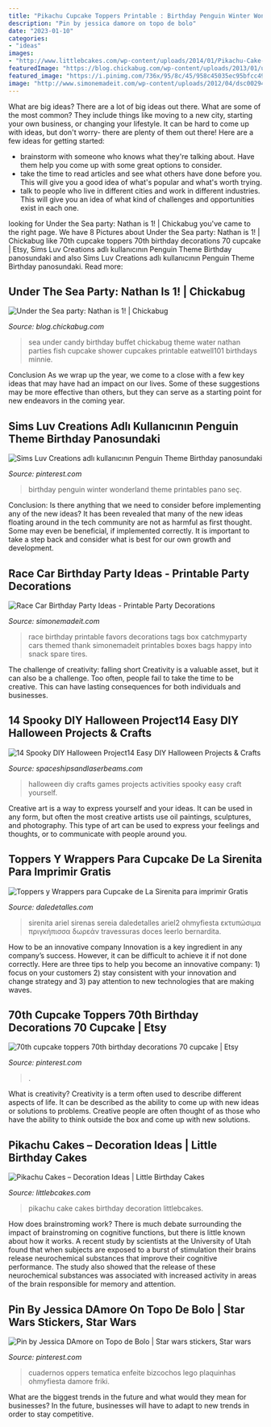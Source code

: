 ```yaml
---
title: "Pikachu Cupcake Toppers Printable : Birthday Penguin Winter Wonderland Theme Printables Pano Seç"
description: "Pin by jessica damore on topo de bolo"
date: "2023-01-10"
categories:
- "ideas"
images:
- "http://www.littlebcakes.com/wp-content/uploads/2014/01/Pikachu-Cake-Images-1024x784.jpg"
featuredImage: "https://blog.chickabug.com/wp-content/uploads/2013/01/under-the-sea-first-birthday-candy-buffet6.jpeg"
featured_image: "https://i.pinimg.com/736x/95/8c/45/958c45035ec95bfcc491cf8ee061ba43.jpg"
image: "http://www.simonemadeit.com/wp-content/uploads/2012/04/dsc00294.jpg"
---
```



What are big ideas?
There are a lot of big ideas out there. What are some of the most common? They include things like moving to a new city, starting your own business, or changing your lifestyle. It can be hard to come up with ideas, but don't worry- there are plenty of them out there! Here are a few ideas for getting started: 
- brainstorm with someone who knows what they're talking about. Have them help you come up with some great options to consider. 
- take the time to read articles and see what others have done before you. This will give you a good idea of what's popular and what's worth trying. 
- talk to people who live in different cities and work in different industries. This will give you an idea of what kind of challenges and opportunities exist in each one.

	

		
looking for Under the Sea party: Nathan is 1! | Chickabug you've came to the right page. We have 8 Pictures about Under the Sea party: Nathan is 1! | Chickabug like 70th cupcake toppers 70th birthday decorations 70 cupcake | Etsy, Sims Luv Creations adlı kullanıcının Penguin Theme Birthday panosundaki and also Sims Luv Creations adlı kullanıcının Penguin Theme Birthday panosundaki. Read more:
		
    
## Under The Sea Party: Nathan Is 1! | Chickabug

<img loading=lazy src="https://blog.chickabug.com/wp-content/uploads/2013/01/under-the-sea-first-birthday-candy-buffet6.jpeg" onerror="this.onerror=null;this.src='https://tse1.mm.bing.net/th?id=OIP.lMKv_bEdCqPdzMQQNd5AwQHaJI&amp;pid=15.1';" alt="Under the Sea party: Nathan is 1! | Chickabug">

_Source: blog.chickabug.com_

>sea under candy birthday buffet chickabug theme water nathan parties fish cupcake shower cupcakes printable eatwell101 birthdays minnie. 

	

Conclusion
As we wrap up the year, we come to a close with a few key ideas that may have had an impact on our lives. Some of these suggestions may be more effective than others, but they can serve as a starting point for new endeavors in the coming year.

    
## Sims Luv Creations Adlı Kullanıcının Penguin Theme Birthday Panosundaki

<img loading=lazy src="https://i.pinimg.com/736x/2d/7c/44/2d7c44640b442718fd98ca8cced31e1b.jpg" onerror="this.onerror=null;this.src='https://tse3.mm.bing.net/th?id=OIP.rzBpzVzhkPDe_oryl2mwGQHaJ3&amp;pid=15.1';" alt="Sims Luv Creations adlı kullanıcının Penguin Theme Birthday panosundaki">

_Source: pinterest.com_

>birthday penguin winter wonderland theme printables pano seç. 

	

Conclusion: Is there anything that we need to consider before implementing any of the new ideas?
It has been revealed that many of the new ideas floating around in the tech community are not as harmful as first thought. Some may even be beneficial, if implemented correctly. It is important to take a step back and consider what is best for our own growth and development.

    
## Race Car Birthday Party Ideas - Printable Party Decorations

<img loading=lazy src="http://www.simonemadeit.com/wp-content/uploads/2012/04/dsc00294.jpg" onerror="this.onerror=null;this.src='https://tse3.mm.bing.net/th?id=OIP.pV6Qz-4LihEtcub6gGJ1TwHaFj&amp;pid=15.1';" alt="Race Car Birthday Party Ideas - Printable Party Decorations">

_Source: simonemadeit.com_

>race birthday printable favors decorations tags box catchmyparty cars themed thank simonemadeit printables boxes bags happy into snack spare tires. 

	

The challenge of creativity: falling short
Creativity is a valuable asset, but it can also be a challenge. Too often, people fail to take the time to be creative. This can have lasting consequences for both individuals and businesses.

    
## 14 Spooky DIY Halloween Project14 Easy DIY Halloween Projects &amp; Crafts

<img loading=lazy src="http://spaceshipsandlaserbeams.com/wp-content/uploads/2015/09/halloween-craft-ideas-1.jpg" onerror="this.onerror=null;this.src='https://tse3.mm.bing.net/th?id=OIP.wKSMlSDSK3vGlvFJSuqrIQHaLH&amp;pid=15.1';" alt="14 Spooky DIY Halloween Project14 Easy DIY Halloween Projects &amp; Crafts">

_Source: spaceshipsandlaserbeams.com_

>halloween diy crafts games projects activities spooky easy craft yourself. 

	

Creative art is a way to express yourself and your ideas. It can be used in any form, but often the most creative artists use oil paintings, sculptures, and photography. This type of art can be used to express your feelings and thoughts, or to communicate with people around you.

    
## Toppers Y Wrappers Para Cupcake De La Sirenita Para Imprimir Gratis

<img loading=lazy src="https://i0.wp.com/www.daledetalles.com/wp-content/uploads/2016/02/princesa-ariel2.png" onerror="this.onerror=null;this.src='https://tse2.mm.bing.net/th?id=OIP.3dTt57zpNeuAapxdY2xQNQAAAA&amp;pid=15.1';" alt="Toppers y Wrappers para Cupcake de La Sirenita para imprimir Gratis">

_Source: daledetalles.com_

>sirenita ariel sirenas sereia daledetalles ariel2 ohmyfiesta εκτυπώσιμα πριγκήπισσα δωρεάν travessuras doces leerlo bernardita. 

	

How to be an innovative company
Innovation is a key ingredient in any company’s success. However, it can be difficult to achieve it if not done correctly. Here are three tips to help you become an innovative company: 1) focus on your customers 2) stay consistent with your innovation and change strategy and 3) pay attention to new technologies that are making waves.

    
## 70th Cupcake Toppers 70th Birthday Decorations 70 Cupcake | Etsy

<img loading=lazy src="https://i.pinimg.com/736x/55/ec/16/55ec16b59b933a449eab115d6db019a8.jpg" onerror="this.onerror=null;this.src='https://tse3.mm.bing.net/th?id=OIP.i7nI8HWLUneC44jAmOsZpQHaFS&amp;pid=15.1';" alt="70th cupcake toppers 70th birthday decorations 70 cupcake | Etsy">

_Source: pinterest.com_

>. 

	

What is creativity?
Creativity is a term often used to describe different aspects of life. It can be described as the ability to come up with new ideas or solutions to problems. Creative people are often thought of as those who have the ability to think outside the box and come up with new solutions.

    
## Pikachu Cakes – Decoration Ideas | Little Birthday Cakes

<img loading=lazy src="http://www.littlebcakes.com/wp-content/uploads/2014/01/Pikachu-Cake-Images-1024x784.jpg" onerror="this.onerror=null;this.src='https://tse4.mm.bing.net/th?id=OIP.0obIqX27ccfJbJ6hkgT17QHaFq&amp;pid=15.1';" alt="Pikachu Cakes – Decoration Ideas | Little Birthday Cakes">

_Source: littlebcakes.com_

>pikachu cake cakes birthday decoration littlebcakes. 

	

How does brainstroming work?
There is much debate surrounding the impact of brainstroming on cognitive functions, but there is little known about how it works. A recent study by scientists at the University of Utah found that when subjects are exposed to a burst of stimulation their brains release neurochemical substances that improve their cognitive performance. The study also showed that the release of these neurochemical substances was associated with increased activity in areas of the brain responsible for memory and attention.

    
## Pin By Jessica DAmore On Topo De Bolo | Star Wars Stickers, Star Wars

<img loading=lazy src="https://i.pinimg.com/736x/95/8c/45/958c45035ec95bfcc491cf8ee061ba43.jpg" onerror="this.onerror=null;this.src='https://tse3.mm.bing.net/th?id=OIP.6YCqeUBTk0w3vgWBs0IBvgHaJ4&amp;pid=15.1';" alt="Pin by Jessica DAmore on Topo de Bolo | Star wars stickers, Star wars">

_Source: pinterest.com_

>cuadernos oppers tematica enfeite bizcochos lego plaquinhas ohmyfiesta damore friki. 

	

What are the biggest trends in the future and what would they mean for businesses?
In the future, businesses will have to adapt to new trends in order to stay competitive.

